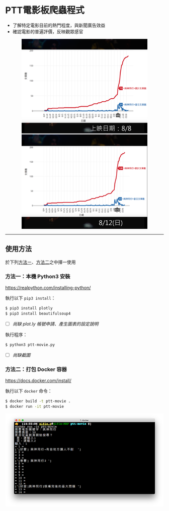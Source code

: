 # PTT電影板爬蟲程式

* 了解特定電影目前的熱門程度，與新聞廣告效益
* 確認電影的普遍評價，反映觀眾感官

<p align="center">
<img alt="與神同行0808.png" style="width: 400px" src="img/與神同行0808.png">
<img alt="與神同行0812.png" style="width: 400px" src="img/與神同行0812.png">
</p>

<hr>

## 使用方法
於下列[方法ㄧ](#method1)、[方法二](#method2)之中擇一使用

<a name="method1"></a>

### 方法一：本機 Python3 安裝

https://realpython.com/installing-python/

執行以下 `pip3 install`：
```bash
$ pip3 install plotly
$ pip3 install beautifulsoup4
```

- [ ] _尚缺 plot.ly 帳號申請、產生圖表的設定說明_

執行程序：
```bash
$ python3 ptt-movie.py
```

- [ ] _尚缺截圖_

<a name="method2"></a>

### 方法二：打包 Docker 容器

https://docs.docker.com/install/

執行以下 `docker` 命令：
```bash
$ docker build -t ptt-movie .
$ docker run -it ptt-movie
```

<p align="center">
<img alt="docker-ptt-movie.png" style="width: 600px" src="img/docker-ptt-movie.png">
</p>
